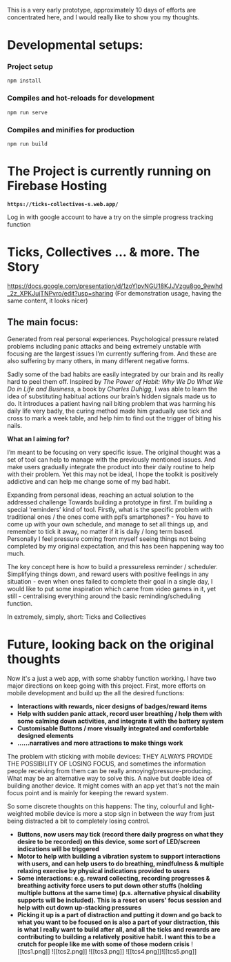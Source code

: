 This is a very early prototype, approximately 10 days of efforts are concentrated here, and I would really like to show you my thoughts.
# Developmental setups:
### Project setup
```
npm install
```
### Compiles and hot-reloads for development
```
npm run serve
```
### Compiles and minifies for production
```
npm run build
```

# The Project is currently running on Firebase Hosting

**`https://ticks-collectives-s.web.app/`**

Log in with google account to have a try on the simple progress tracking function

# Ticks, Collectives ... & more. The Story
https://docs.google.com/presentation/d/1zoYlpvNGU18KJJVzgu8go_9ewhd_2z_XPKJujTNPvro/edit?usp=sharing (For demonstration usage, having the same content, it looks nicer)
## The main focus:

Generated from real personal experiences. Psychological pressure related problems including panic attacks and being extremely unstable with focusing are the largest issues I’m currently suffering from. And these are also suffering by many others, in many different negative forms.

Sadly some of the bad habits are easily integrated by our brain and its really hard to peel them off. Inspired by *The Power of Habit: Why We Do What We Do in Life and Business*, a book by *Charles Duhigg*, I was able to learn the idea of substituting habitual actions our brain’s hidden signals made us to do. It introduces a patient having nail biting problem that was harming his daily life very badly, the curing method made him gradually use tick and cross to mark a week table, and help him to find out the trigger of biting his nails.

**What an I aiming for?**

I’m meant to be focusing on very specific issue. The original thought was a set of tool can help to manage with the previously mentioned issues. And make users gradually integrate the product into their daily routine to help with their problem. Yet this may not be ideal, I hope the toolkit is positively addictive and can help me change some of my bad habit. 

Expanding from personal ideas, reaching an actual solution to the addressed challenge
Towards building a prototype in first. I’m building a special ‘reminders’ kind of tool. Firstly, what is the specific problem with traditional ones / the ones come with ppl’s smartphones? - You have to come up with your own schedule, and manage to set all things up, and remember to tick it away, no matter if it is daily / long term based. Personally I feel pressure coming from myself seeing things not being completed by my original expectation, and this has been happening way too much.

The key concept here is how to build a pressureless reminder / scheduler. Simplifying things down, and reward users with positive feelings in any situation - even when ones failed to complete their goal in a single day, I would like to put some inspiration which came from video games in it, yet still - centralising everything around the basic reminding/scheduling function.

In extremely, simply, short: Ticks and Collectives

# **Future, looking back on the original thoughts**

Now it's a just a web app, with some shabby function working. I have two major directions on keep going with this project. First, more efforts on mobile development and build up the all the desired functions:
- **Interactions with rewards, nicer designs of badges/reward items**
- **Help with sudden panic attack, record user breathing / help them with some calming down activities, and integrate it with the battery system**
- **Customisable Buttons / more visually integrated and comfortable designed elements**
- **......narratives and more attractions to make things work**

The problem with sticking with mobile devices: THEY ALWAYS PROVIDE THE POSSIBILITY OF LOSING FOCUS, and sometimes the information people receiving from them can be really annoying/pressure-producing. What may be an alternative way to solve this. A naive but doable idea of building another device. It might comes with an app yet that's not the main focus point and is mainly for keeping the reward system.

So some discrete thoughts on this happens:
	The tiny, colourful and light-weighted mobile device is more a stop sign in between the way from just being distracted a bit to completely losing control.
- **Buttons, now users may tick (record there daily progress on what they desire to be recorded) on this device, some sort of LED/screen indications will be triggered**
- **Motor to help with building a vibration system to support interactions with users, and can help users to do breathing, mindfulness & multiple relaxing exercise by physical indications provided to users**
- **Some interactions: e.g. reward collecting, recording progresses & breathing activity force users to put down other stuffs (holding multiple buttons at the same time) (p.s. alternative physical disability supports will be included). This is a reset on users' focus session and help with cut down up-stacking pressures**
- **Picking it up is a part of distraction and putting it down and go back to what you want to be focused on is also a part of your distraction, this is what I really want to build after all, and all the ticks and rewards are contributing to building a relatively positive habit. I want this to be a crutch for people like me with some of those modern crisis**
![[tcs1.png]]
![[tcs2.png]]
![[tcs3.png]]
![[tcs4.png]]![[tcs5.png]]